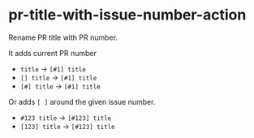 # pr-title-with-issue-number-action

Rename PR title with PR number.

It adds current PR number 
- `title` -> `[#1] title`
- `[] title` -> `[#1] title`
- `[#] title` -> `[#1] title`

Or adds `[ ]` around the given issue number.
- `#123 title` -> `[#123] title`
- `[123] title` -> `[#123] title`
